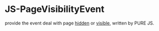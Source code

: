# JS-PageVisibilityEvent
provide the event deal with page [hidden](deactive) or [visible](active), written by PURE JS.
